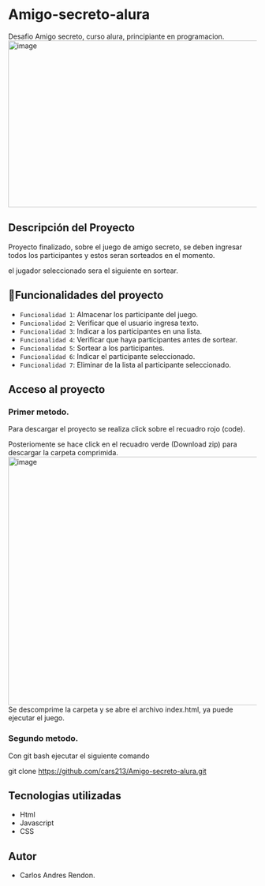 # Amigo-secreto-alura
Desafio Amigo secreto, curso alura, principiante en programacion.  
<img width="824" height="338" alt="image" src="https://github.com/user-attachments/assets/faac0857-a460-444c-bcfe-291cdcdedf21" />
## Descripción del Proyecto
Proyecto finalizado, sobre el juego de amigo secreto, se deben ingresar todos los participantes y estos seran sorteados en el momento.

el jugador seleccionado sera el siguiente en sortear.
## :hammer:Funcionalidades del proyecto
- `Funcionalidad 1`: Almacenar los participante del juego.
- `Funcionalidad 2`: Verificar que el usuario ingresa texto.
- `Funcionalidad 3`: Indicar a los participantes en una lista.
- `Funcionalidad 4`: Verificar que haya participantes antes de sortear.
- `Funcionalidad 5`: Sortear a los participantes.
- `Funcionalidad 6`: Indicar el participante seleccionado. 
- `Funcionalidad 7`: Eliminar de la lista al participante seleccionado. 
## Acceso al proyecto
### Primer metodo.
Para descargar el proyecto se realiza click sobre el recuadro rojo (code).

Posteriomente se hace click en el recuadro verde (Download zip) para descargar la carpeta comprimida.
<img width="603" height="504" alt="image" src="https://github.com/user-attachments/assets/35581de2-1525-4980-ac58-a78b70d01381" />
Se descomprime la carpeta y se abre el archivo index.html, ya puede ejecutar el juego.
### Segundo metodo.
Con git bash ejecutar el siguiente comando 

git clone https://github.com/cars213/Amigo-secreto-alura.git
## Tecnologias utilizadas
- Html
- Javascript
- CSS
## Autor
- Carlos Andres Rendon.
